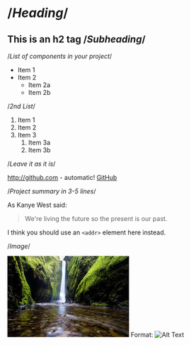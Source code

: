 #   /*Heading*/
## This is an h2 tag /*Subheading*/


/*List of components in your project*/

* Item 1
* Item 2
  * Item 2a
  * Item 2b	



/*2nd List*/

1. Item 1
1. Item 2
1. Item 3
   1. Item 3a
   1. Item 3b





/*Leave it as it is*/

http://github.com - automatic!
[GitHub](http://github.com)



/*Project summary in 3-5 lines*/

As Kanye West said:

> We're living the future so
> the present is our past.



I think you should use an
`<addr>` element here instead.




/*Image*/

![GitHub Logo](./nature.jfif)
Format: ![Alt Text](url)
